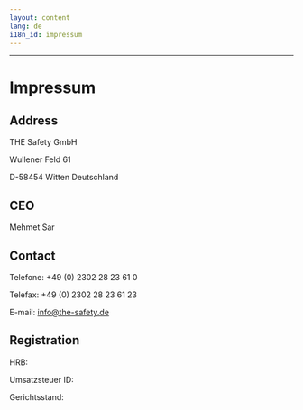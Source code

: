 ```yaml
---
layout: content
lang: de
i18n_id: impressum
---
```

---

# Impressum
## Address
THE Safety GmbH

Wullener Feld 61

D-58454 Witten Deutschland

## CEO
Mehmet Sar

## Contact
Telefone: +49 (0) 2302 28 23 61 0

Telefax: +49 (0) 2302 28 23 61 23

E-mail: info@the-safety.de

## Registration
HRB: 

Umsatzsteuer ID: 

Gerichtsstand: 